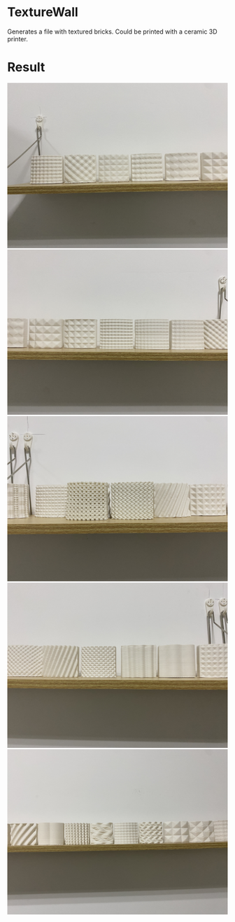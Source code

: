 # TextureWall
Generates a file with textured bricks.
Could be printed with a ceramic 3D printer.
# Result
![Result1](image/IMG_9700.JPG)
![Result2](image/IMG_9701.JPG)
![Result3](image/IMG_9702.JPG)
![Result4](image/IMG_9703.JPG)
![Result5](image/IMG_9704.JPG)